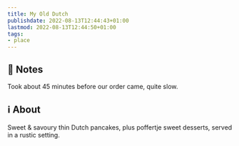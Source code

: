 ```yaml
---
title: My Old Dutch
publishdate: 2022-08-13T12:44:43+01:00
lastmod: 2022-08-13T12:44:50+01:00
tags: 
- place
---
```










## 📝 Notes



Took about 45 minutes before our order came, quite slow. 



## ℹ️ About



Sweet & savoury thin Dutch pancakes, plus poffertje sweet desserts, served in a rustic setting.



